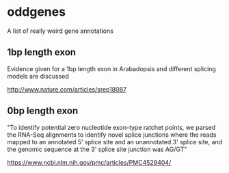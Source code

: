 # oddgenes

A list of really weird gene annotations


## 1bp length exon

Evidence given for a 1bp length exon in Arabadopsis and different splicing models are discussed

http://www.nature.com/articles/srep18087

## 0bp length exon

"To identify potential zero nucleotide exon-type ratchet points, we parsed the RNA-Seq alignments to identify novel splice junctions where the reads mapped to an annotated 5' splice site and an unannotated 3' splice site, and the genomic sequence at the 3' splice site junction was AG/GT"

https://www.ncbi.nlm.nih.gov/pmc/articles/PMC4529404/
